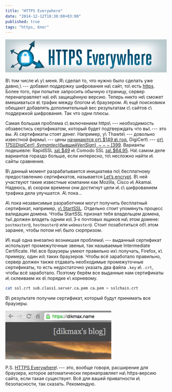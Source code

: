 ```yaml
---
title: "HTTPS Everywhere"
date: "2014-12-12T18:30:00+03:00"
published: true
tags: "https, блог"
---
```


![](/images/3rd-party/https-everywhere-logo.png)

В\ том числе и\ у\ меня. Я\ сделал то, что нужно было сделать уже давно,\ --- добавил поддержку шифрования на\ сайт,
то\ есть [https]. Более того, при попытке запросить обычную страницу, сервер перенаправляет на\ её\ защищённую версию.
Теперь никто не\ сможет вмешиваться в\ трафик между блогом и\ браузером. А\ ещё поисковики обещают добавлять
дополнительный вес результатам с\ сайтов с\ поддержкой шифрования. Так что одни плюсы.

<!--more-->

Самая большая проблема с\ включением https\ --- необходимость обзавестись сертификатом, который будет подтверждать что
вы\ --- это вы. А\ сертификаты стоят денег. Например, у\ Thawte\ --- довольно известной фирмы\ --- цены [начинаются
от\ $149 в\ год][thawte], DigiCert\ --- [от\ $175][DigiCert], Symantec (бывший VeriSign)\ --- [$399][Symantec]. Варианты
подешевле: RapidSSL [за\ $49][RapidSSL] и\ Comodo SSL [за\ $64.95][comodo]. На\ самом деле вариантов гораздо больше,
если интересно, то\ несложно найти и\ сайты сравнения.

В\ данный момент разрабатывается инициатива по\ бесплатному предоставлению сертификатов, называется [Let’s encrypt][le].
В\ ней участвуют такие известные компании как Mozilla, Cisco и\ Akamai. Надеюсь, в\ скором времени они достигнут цели
и\ с\ шифрованием трафика дела улучшатся. А\ пока...

А\ пока независимые разработчики могут получить бесплатный сертификат, например, [у\ StartSSL][startssl]. Отдельно стоит
упомянуть процесс валидации домена. Чтобы StartSSL признал тебя владельцем домена, ты\ должен владеть одним
из\ 3&#8209;х почтовых ящиков на\ этом домене: `postmaster@`, `hostmaster@` или `webmaster@`. Стоит позаботиться
об\ этом заранее, чтобы потом не\ было сюрпризом.

И\ ещё одна внезапно возникшая проблема\ --- выданный сертификат использует промежуточные звенья, так называемые
Intermediate Certificate. Не\ все браузеры умеют правильно их\ получать, Firefox, к\ примеру, один из\ таких браузеров.
Чтобы всё заработало правильно, сервер должен также отдавать необходимые промежуточные сертификаты, то есть недостаточно
указать два файла `.key` и\ `.crt`, чтобы всё заработало. Поэтому берём все выданные нам сертификаты и\ склеиваем их
в\ порядке к\ корневому.

```bash
cat ssl.crt sub.class1.server.ca.pem ca.pem > sslchain.crt
```

В\ результате получим сертификат, который будут принимать все браузеры.

![](/images/screenshots/green-lock.png)

P.S. [HTTPS Everywhere][https-everywhere]\ --- это, вообще говоря, расширение для браузера, которое автоматически
перенаправляет на\ https&#8209;версию сайта, если такая существует. Всё для вашей приватности и\ безопасности, так
сказать. Рекомендую.

[comodo]: https://ssl.comodo.com/comodo-ssl-certificate.php
[DigiCert]: https://www.digicert.com/ssl-certificate-comparison.htm
[https]: https://ru.wikipedia.org/wiki/HTTPS
[https-everywhere]: https://www.eff.org/HTTPS-EVERYWHERE
[le]: https://www.letsencrypt.org/
[RapidSSL]: https://www.rapidssl.com/buy-ssl/index.html
[startssl]: https://www.startssl.com/
[Symantec]: http://www.symantec.com/page.jsp?id=compare-ssl-certificates
[thawte]: https://www.thawte.com/ssl/index.html
